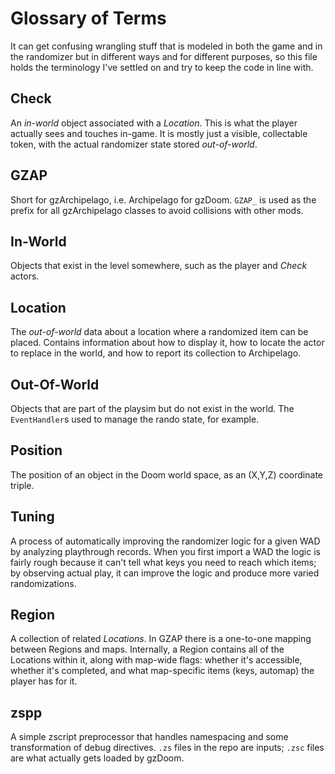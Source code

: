 # Glossary of Terms

It can get confusing wrangling stuff that is modeled in both the game and in the
randomizer but in different ways and for different purposes, so this file holds
the terminology I've settled on and try to keep the code in line with.

## Check

An *in-world* object associated with a *Location*. This is what the player actually
sees and touches in-game. It is mostly just a visible, collectable token, with the
actual randomizer state stored *out-of-world*.

## GZAP

Short for gzArchipelago, i.e. Archipelago for gzDoom. `GZAP_` is used as the
prefix for all gzArchipelago classes to avoid collisions with other mods.

## In-World

Objects that exist in the level somewhere, such as the player and *Check* actors.

## Location

The *out-of-world* data about a location where a randomized item can be placed.
Contains information about how to display it, how to locate the actor to replace
in the world, and how to report its collection to Archipelago.

## Out-Of-World

Objects that are part of the playsim but do not exist in the world. The
`EventHandler`s used to manage the rando state, for example.

## Position

The position of an object in the Doom world space, as an (X,Y,Z) coordinate triple.

## Tuning

A process of automatically improving the randomizer logic for a given WAD by
analyzing playthrough records. When you first import a WAD the logic is fairly
rough because it can't tell what keys you need to reach which items; by observing
actual play, it can improve the logic and produce more varied randomizations.

## Region

A collection of related *Locations*. In GZAP there is a one-to-one mapping between
Regions and maps. Internally, a Region contains all of the Locations within it,
along with map-wide flags: whether it's accessible, whether it's completed, and
what map-specific items (keys, automap) the player has for it.

## zspp

A simple zscript preprocessor that handles namespacing and some transformation of
debug directives. `.zs` files in the repo are inputs; `.zsc` files are what
actually gets loaded by gzDoom.
